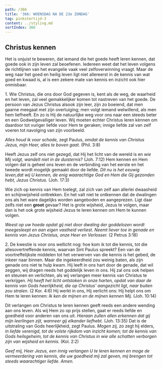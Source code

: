 ```yaml
---
path: /366
title: '366: WOENSDAG NA DE 23e ZONDAG'
tag: pinkstertijd-3
content: ../styling.md
sortIndex: 366
---
```


## Christus kennen

Het is onjuist te beweren, dat iemand die het goede heeft leren kennen, dat goede ook in zijn leven zal beoefenen. Iedereen weet dat het leven volgens de richtlijnen van het evangelie vaak veel zelfoverwinning vraagt. Maar de weg naar het goed en heilig leven ligt niet allereerst in de kennis van wat goed en kwaad is, al is een zekere mate van kennis en inzicht ook hier onmisbaar. 

1\. Wie Christus, die ons door God gegeven is, kent als de weg, de waarheid en het leven, zal veel gemakkelijker komen tot nastreven van het goede. De persoon van Jezus Christus alsook zijn leer, zijn zo boeiend, dat men gaarne meegaat met zijn overtuiging; men volgt iemand welwillend, als men hem liefheeft. En zo is Hij de natuurlijke weg voor ons naar een steeds beter en een Godwelgevalliger leven. Wij moeten echter Christus leren kènnen om daardoor tot vuriger liefde voor Hem te geraken; innige liefde zal van zelf voeren tot navolging van zijn voorbeeld.

_Alles houd ik voor schade,_ zegt Paulus, _omdat de kennis van Christus Jezus, mijn Heer, alles te boven gaat._ (Phil. 3:8)

Heeft Jezus zelf ons niet gezegd, dat Hij het licht van de wereld is en _wie Mij volgt, wandelt niet in de duisternis_? (Joh. 7:12) Hem kennen en Hem volgen dat is geheel ons leven en de verbinding van het eerste en het tweede wordt mogelijk gemaakt door de liefde. _Dit nu is het eeuwig leven,dat wij U kennen, de enig waarachtige God en Hem die Gij gezonden hebt, Jezus Christus._ (Joh. 17:3)

Wie zich op kennis van Hem toelegt, zal zich van zelf aan allerlei dwaasheid en schijnwijsheid onttrekken. En het valt niet te ontkennen dat de dwalingen ons als het ware dagelijks worden aangeboden en aangeprezen. Ligt daar zelfs niet een __groot__ gevaar? Het is grote wijsheid, Jezus te volgen, maar dan is het ook grote wijsheid Jezus te leren kennen om Hem te kunnen volgen.

_Weest op uw hoede opdat gij niet door dwaling der goddelozen wordt meegesleept en aan eigen vastheid verliest. Neemt liever toe in genade en kennis van Jezus Christus, onze Heer en Verlosser._ (2 Petrus 3:18)

2\. De kwestie is voor ons wellicht nog: hoe kom ik tot die kennis, tot die allesovertreffende kennis, waarvan Sint Paulus spreekt? Een van de voortreffelijkste middelen tot het verwerven van die kennis is het gebed, de inkeer naar binnen. Maar die ingekeerdheid zou weinig baten, als zijn genade ons niet te hulp kwam. Hij leeft in ons hart door de genade, dat wil zeggen, wij dragen reeds het goddelijk leven in ons. Hij zal ons ook helpen en steunen en verlichten, als wij verlangen meer kennis van Christus te verkrijgen. _Hij heeft het licht ontstoken in onze harten, opdat van daar de kennis van Gods heerlijkheid, die op Christus' aangezicht ligt, naar buiten zou stralen._ (2 Kor. 4:6) Hij werkt in ons, Hij verlicht ons: Hij helpt ons om Hem te leren kennen: _Ik ken de mijnen en de mijnen kennen Mij._ (Joh. 10:14)

Dit verlangen om Christus te leren kennen geeft reeds een andere wending aan ons leven. Als wij Hem zo op prijs stellen, gaat er reeds liefde en goedheid voor anderen van ons uit. _Hieraan zullen allen erkennen dat gij mijn leerlingen zijt, wanneer gij elkander liefhebt._ (Joh. 13:35) Dat is de uitstraling van Gods heerlijkheid, zegt Paulus. _Mogen zij,_ zo zegt hij elders, _in liefde verenigd, tot de volste rijkdom van inzicht komen; tot de kennis van Gods heilsgeheim, tot de kennis van Christus in wie alle schatten verborgen zijn van wijsheid en kennis._ (Kol. 2:2)

_Geef mij, Heer Jezus, een innig verlangen U te leren kennen en moge de vermeerdering van kennis, die uw goedheid mij zal geven, mij brengen tot steeds waarachtiger liefde. Amen._
